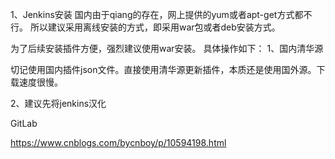 1、Jenkins安装
国内由于qiang的存在，网上提供的yum或者apt-get方式都不行。
所以建议采用离线安装的方式，即采用war包或者deb安装方式。

为了后续安装插件方便，强烈建议使用war安装。
具体操作如下：
1、国内清华源

切记使用国内插件json文件。直接使用清华源更新插件，本质还是使用国外源。下载速度很慢。

2、建议先将jenkins汉化

GitLab

https://www.cnblogs.com/bycnboy/p/10594198.html
